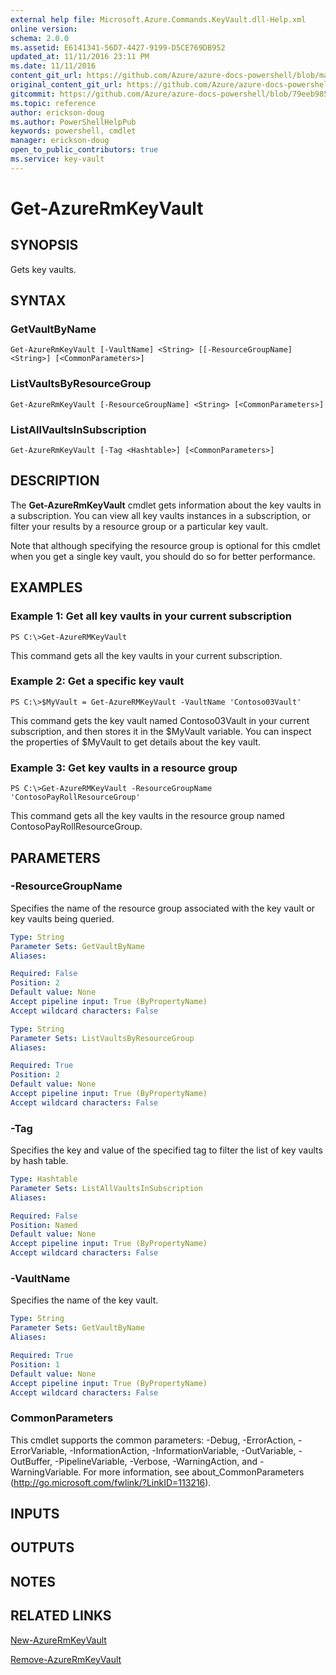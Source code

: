 ```yaml
---
external help file: Microsoft.Azure.Commands.KeyVault.dll-Help.xml
online version:
schema: 2.0.0
ms.assetid: E6141341-56D7-4427-9199-D5CE769DB952
updated_at: 11/11/2016 23:11 PM
ms.date: 11/11/2016
content_git_url: https://github.com/Azure/azure-docs-powershell/blob/master/azureps-cmdlets-docs/ResourceManager/AzureRM.KeyVault/v2.1.0/Get-AzureRmKeyVault.md
original_content_git_url: https://github.com/Azure/azure-docs-powershell/blob/master/azureps-cmdlets-docs/ResourceManager/AzureRM.KeyVault/v2.1.0/Get-AzureRmKeyVault.md
gitcommit: https://github.com/Azure/azure-docs-powershell/blob/79eeb985ea480979357fb4695832a0c3d29a48bf
ms.topic: reference
author: erickson-doug
ms.author: PowerShellHelpPub
keywords: powershell, cmdlet
manager: erickson-doug
open_to_public_contributors: true
ms.service: key-vault
---
```


# Get-AzureRmKeyVault

## SYNOPSIS
Gets key vaults.

## SYNTAX

### GetVaultByName
```
Get-AzureRmKeyVault [-VaultName] <String> [[-ResourceGroupName] <String>] [<CommonParameters>]
```

### ListVaultsByResourceGroup
```
Get-AzureRmKeyVault [-ResourceGroupName] <String> [<CommonParameters>]
```

### ListAllVaultsInSubscription
```
Get-AzureRmKeyVault [-Tag <Hashtable>] [<CommonParameters>]
```

## DESCRIPTION
The **Get-AzureRmKeyVault** cmdlet gets information about the key vaults in a subscription.
You can view all key vaults instances in a subscription, or filter your results by a resource group or a particular key vault.

Note that although specifying the resource group is optional for this cmdlet when you get a single key vault, you should do so for better performance.

## EXAMPLES

### Example 1: Get all key vaults in your current subscription
```
PS C:\>Get-AzureRMKeyVault
```

This command gets all the key vaults in your current subscription.

### Example 2: Get a specific key vault
```
PS C:\>$MyVault = Get-AzureRMKeyVault -VaultName 'Contoso03Vault'
```

This command gets the key vault named Contoso03Vault in your current subscription, and then stores it in the $MyVault variable.
You can inspect the properties of $MyVault to get details about the key vault.

### Example 3: Get key vaults in a resource group
```
PS C:\>Get-AzureRMKeyVault -ResourceGroupName 'ContosoPayRollResourceGroup'
```

This command gets all the key vaults in the resource group named ContosoPayRollResourceGroup.

## PARAMETERS

### -ResourceGroupName
Specifies the name of the resource group associated with the key vault or key vaults being queried.

```yaml
Type: String
Parameter Sets: GetVaultByName
Aliases: 

Required: False
Position: 2
Default value: None
Accept pipeline input: True (ByPropertyName)
Accept wildcard characters: False
```

```yaml
Type: String
Parameter Sets: ListVaultsByResourceGroup
Aliases: 

Required: True
Position: 2
Default value: None
Accept pipeline input: True (ByPropertyName)
Accept wildcard characters: False
```

### -Tag
Specifies the key and value of the specified tag to filter the list of key vaults by hash table.

```yaml
Type: Hashtable
Parameter Sets: ListAllVaultsInSubscription
Aliases: 

Required: False
Position: Named
Default value: None
Accept pipeline input: True (ByPropertyName)
Accept wildcard characters: False
```

### -VaultName
Specifies the name of the key vault.

```yaml
Type: String
Parameter Sets: GetVaultByName
Aliases: 

Required: True
Position: 1
Default value: None
Accept pipeline input: True (ByPropertyName)
Accept wildcard characters: False
```

### CommonParameters
This cmdlet supports the common parameters: -Debug, -ErrorAction, -ErrorVariable, -InformationAction, -InformationVariable, -OutVariable, -OutBuffer, -PipelineVariable, -Verbose, -WarningAction, and -WarningVariable. For more information, see about_CommonParameters (http://go.microsoft.com/fwlink/?LinkID=113216).

## INPUTS

## OUTPUTS

## NOTES

## RELATED LINKS

[New-AzureRmKeyVault](./New-AzureRmKeyVault.md)

[Remove-AzureRmKeyVault](./Remove-AzureRmKeyVault.md)


